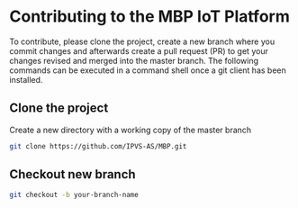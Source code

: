 # Contributing to the MBP IoT Platform
To contribute, please clone the project, create a new branch where you commit changes and afterwards create a pull request (PR) to get your changes revised and merged into the master branch.
The following commands can be executed in a command shell once a git client has been installed.

## Clone the project
Create a new directory with a working copy of the master branch
````bash
git clone https://github.com/IPVS-AS/MBP.git
````

## Checkout new branch
````bash
git checkout -b your-branch-name
````
